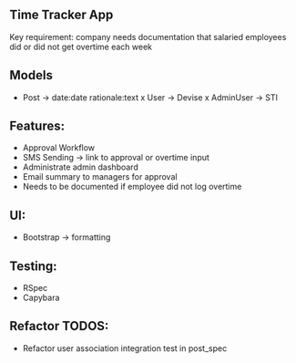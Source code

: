 ## Time Tracker App

Key requirement: company needs documentation that salaried employees did or did not get overtime each week

## Models
- Post -> date:date rationale:text
x User -> Devise
x AdminUser -> STI

## Features:
- Approval Workflow
-	SMS Sending -> link to approval or overtime input
-	Administrate admin dashboard
-	Email summary to managers for approval
-	Needs to be documented if employee did not log overtime

## UI:
- Bootstrap -> formatting

## Testing:
- RSpec
- Capybara

## Refactor TODOS:
- Refactor user association integration test in post_spec